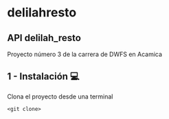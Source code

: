 # delilahresto

## API delilah_resto 
Proyecto número 3 de la carrera de DWFS en Acamica



## 1 - Instalación :computer:
Clona el proyecto desde una terminal

`<git clone>`
